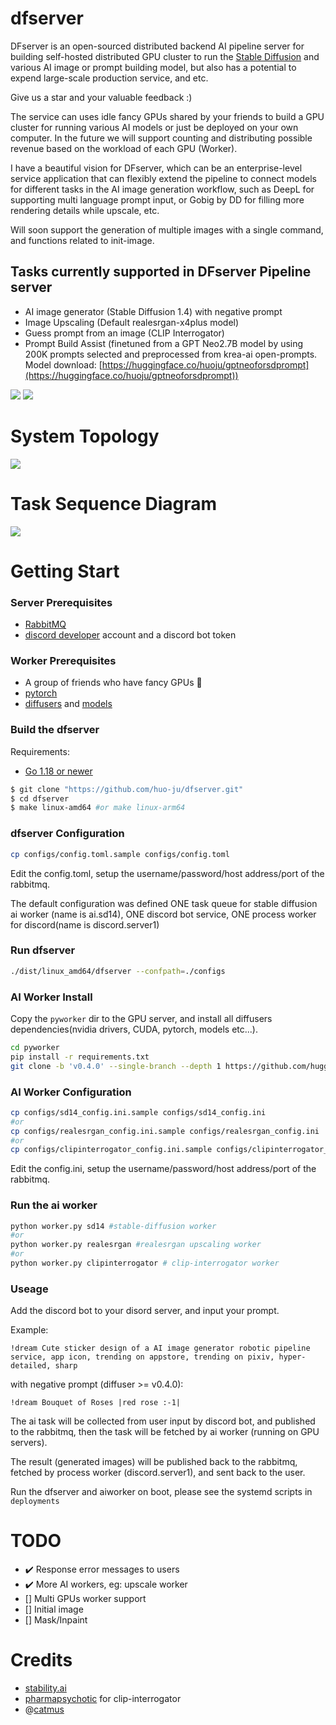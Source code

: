 # dfserver

DFserver is an open-sourced distributed backend AI pipeline server for building self-hosted distributed GPU cluster to run the [Stable Diffusion](https://stability.ai/blog/stable-diffusion-public-release) and various AI image or prompt building model, but also has a potential to expend large-scale production service, and etc.

Give us a star and your valuable feedback :)

The service can uses idle fancy GPUs shared by your friends to build a GPU cluster for running various AI models or just be deployed on your own computer. In the future we will support counting and distributing possible revenue based on the workload of each GPU (Worker).

I have a beautiful vision for DFserver, which can be an enterprise-level service application that can flexibly extend the pipeline to connect models for different tasks in the AI image generation workflow, such as DeepL for supporting multi language prompt input, or Gobig by DD for filling more rendering details while upscale, etc.

Will soon support the generation of multiple images with a single command, and functions related to init-image.

## Tasks currently supported in DFserver Pipeline server

- AI image generator (Stable Diffusion 1.4) with negative prompt
- Image Upscaling (Default realesrgan-x4plus model)
- Guess prompt from an image (CLIP Interrogator)
- Prompt Build Assist (finetuned from a GPT Neo2.7B model by using 200K prompts selected and preprocessed from krea-ai open-prompts. Model download: [https://huggingface.co/huoju/gptneoforsdprompt](https://huggingface.co/huoju/gptneoforsdprompt))

![](public/images/demo1.jpg)
![](public/images/demo2.jpg)

# System Topology

![](public/images/topology.png)

# Task Sequence Diagram

![](public/images/sequence.png)

# Getting Start

### Server Prerequisites

- [RabbitMQ](https://www.rabbitmq.com/)
- [discord developer](https://discord.com/developers/docs/intro#bots-and-apps) account and a discord bot token

### Worker Prerequisites

- A group of friends who have fancy GPUs 🤪
- [pytorch](https://github.com/pytorch/pytorch)
- [diffusers](https://github.com/huggingface/diffusers) and [models](https://huggingface.co/CompVis/stable-diffusion-v1-4)

### Build the dfserver

Requirements:

- [Go 1.18 or newer](https://golang.org/dl/)

```bash
$ git clone "https://github.com/huo-ju/dfserver.git"
$ cd dfserver
$ make linux-amd64 #or make linux-arm64
```

### dfserver Configuration

```bash
cp configs/config.toml.sample configs/config.toml
```

Edit the config.toml, setup the username/password/host address/port of the rabbitmq.

The default configuration was defined ONE task queue for stable diffusion ai worker (name is ai.sd14), ONE discord bot service, ONE process worker for discord(name is discord.server1)

### Run dfserver

```bash
./dist/linux_amd64/dfserver --confpath=./configs
```

### AI Worker Install 

Copy the `pyworker` dir to the GPU server, and install all diffusers dependencies(nvidia drivers, CUDA, pytorch, models etc...).

```bash
cd pyworker
pip install -r requirements.txt
git clone -b 'v0.4.0' --single-branch --depth 1 https://github.com/huggingface/diffusers
```

### AI Worker Configuration

```bash
cp configs/sd14_config.ini.sample configs/sd14_config.ini 
#or
cp configs/realesrgan_config.ini.sample configs/realesrgan_config.ini
#or
cp configs/clipinterrogator_config.ini.sample configs/clipinterrogator_config.ini
```

Edit the config.ini, setup the username/password/host address/port of the rabbitmq.

### Run the ai worker
```bash
python worker.py sd14 #stable-diffusion worker
#or
python worker.py realesrgan #realesrgan upscaling worker
#or
python worker.py clipinterrogator # clip-interrogator worker
```

### Useage

Add the discord bot to your disord server, and input your prompt.

Example:

`!dream Cute sticker design of a AI image generator robotic pipeline service, app icon, trending on appstore, trending on pixiv, hyper-detailed, sharp`

with negative prompt (diffuser >= v0.4.0): 

`!dream Bouquet of Roses |red rose :-1|`

The ai task will be collected from user input by discord bot, and published to the rabbitmq, then the task will be fetched by ai worker (running on GPU servers). 

The result (generated images) will be published back to the rabbitmq, fetched by process worker (discord.server1), and sent back to the user.

Run the dfserver and aiworker on boot, please see the systemd scripts in `deployments`

# TODO

* ✔️  Response error messages to users
* ✔️  More AI workers, eg: upscale worker 
* [] Multi GPUs worker support
* [] Initial image
* [] Mask/Inpaint

# Credits

- [stability.ai](https://stability.ai/)
- [pharmapsychotic](https://github.com/pharmapsychotic/clip-interrogator) for clip-interrogator
- @[catmus](https://twitter.com/recatm)

